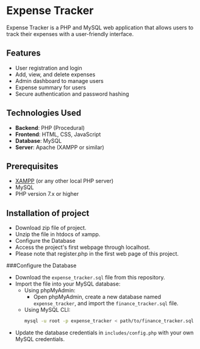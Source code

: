 # Expense Tracker

Expense Tracker is a PHP and MySQL web application that allows users to track their expenses with a user-friendly interface.

## Features
- User registration and login
- Add, view, and delete expenses
- Admin dashboard to manage users
- Expense summary for users
- Secure authentication and password hashing

## Technologies Used

- **Backend**: PHP (Procedural)
- **Frontend**: HTML, CSS, JavaScript
- **Database**: MySQL
- **Server**: Apache (XAMPP or similar)

## Prerequisites

- [XAMPP](https://www.apachefriends.org/index.html) (or any other local PHP server)
- MySQL
- PHP version 7.x or higher

## Installation of project
- Download zip file of project.
- Unzip the file in htdocs of xampp.
- Configure the Database
- Access the project's first webpage through localhost.
- Please note that register.php in the first web page of this project.
  
###Configure the Database
- Download the `expense_tracker.sql` file from this repository.
- Import the file into your MySQL database:
  - Using phpMyAdmin:
    - Open phpMyAdmin, create a new database named `expense_tracker`, and import the `finance_tracker.sql` file.
  - Using MySQL CLI:
    ```bash
    mysql -u root -p expense_tracker < path/to/finance_tracker.sql
    ```
- Update the database credentials in `includes/config.php` with your own MySQL credentials.
